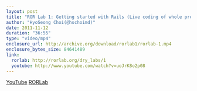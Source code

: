 ```yaml
---
layout: post
title: "ROR Lab 1: Getting started with Rails (Live coding of whole project)"
author: "HyoSeong Choi(@hschoimd)"
date: 2011-11-12
duration: "36:55"
type: "video/mp4"
enclosure_url: http://archive.org/download/rorlab1/rorlab-1.mp4
enclosure_bytes_size: 84641489
link:
  rorlab: http://rorlab.org/dry_labs/1
  youtube: http://www.youtube.com/watch?v=uoJrK8o2p08
---
```


<div class="btn-group">
  <a class="btn btn-default btn-xs" href="{{ page.link.youtube }}">YouTube</a>
  <a class="btn btn-default btn-xs" href="{{ page.link.rorlab }}">RORLab</a>
</div>